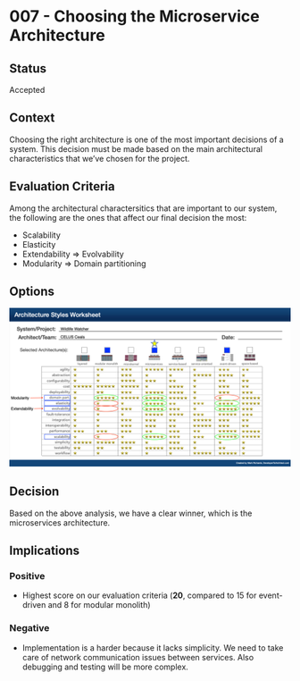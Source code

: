 # 007 - Choosing the Microservice Architecture

## Status

Accepted

## Context

Choosing the right architecture is one of the most important decisions of a system. This decision must be made based on the main architectural characteristics that we’ve chosen for the project. 

## Evaluation Criteria

Among the architectural charactersitics that are important to our system, the following are the ones that affect our final decision the most:

- Scalability
- Elasticity
- Extendability => Evolvability
- Modularity => Domain partitioning

## Options

![alt text](./images/arch_selection.png)

## Decision

Based on the above analysis, we have a clear winner, which is the microservices architecture. 

## Implications

### Positive

- Highest score on our evaluation criteria (<b>20</b>, compared to 15 for event-driven and 8 for modular monolith)

### Negative

- Implementation is a harder because it lacks simplicity. We need to take care of network communication issues between services. Also debugging and testing will be more complex.